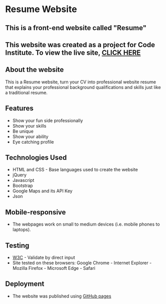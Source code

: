 # Resume Website

## This is a front-end website called "Resume"

## This website was created as a project for Code Institute. To view the live site, [CLICK HERE](https://abdoelsaih.github.io/Mini-Project-Resume/index.html)

## About the website
This is a Resume website, turn your CV into professional website resume that explains your professional background qualifications and skills just like a traditional resume.

## Features 
- Show your fun side professionally
- Show your skills
- Be unique
- Show your ability
- Eye catching profile

## Technologies Used
- HTML and CSS - Base languages used to create the website
- jQuery
- Javascript
- Bootstrap
- Google Maps and its API Key 
- Json

## Mobile-responsive
- The webpages work on small to medium devices (i.e. mobile phones to laptops).

## Testing
- [W3C](http://validator.w3.org/#validate_by_uri) - Validate by direct input
- Site tested on these browsers: Google Chrome - Internet Explorer - Mozilla Firefox - Microsoft Edge - Safari

## Deployment
- The website was published using [GitHub pages](https://abdoelsaih.github.io/Mini-Project-Resume/index.html)
